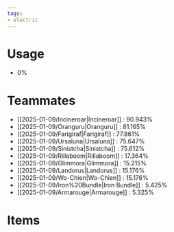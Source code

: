 ```yaml
---
tags:
- electric
---
```

# Usage
- 0%
# Teammates
- [[2025-01-09/Incineroar|Incineroar]] : 90.943%
- [[2025-01-09/Oranguru|Oranguru]] : 81.165%
- [[2025-01-09/Farigiraf|Farigiraf]] : 77.861%
- [[2025-01-09/Ursaluna|Ursaluna]] : 75.647%
- [[2025-01-09/Sinistcha|Sinistcha]] : 75.612%
- [[2025-01-09/Rillaboom|Rillaboom]] : 17.364%
- [[2025-01-09/Glimmora|Glimmora]] : 15.215%
- [[2025-01-09/Landorus|Landorus]] : 15.176%
- [[2025-01-09/Wo-Chien|Wo-Chien]] : 15.176%
- [[2025-01-09/Iron%20Bundle|Iron Bundle]] : 5.425%
- [[2025-01-09/Armarouge|Armarouge]] : 5.325%
# Items